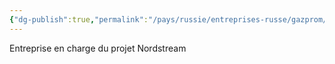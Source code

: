 ```yaml
---
{"dg-publish":true,"permalink":"/pays/russie/entreprises-russe/gazprom/"}
---
```




Entreprise en charge du projet Nordstream
